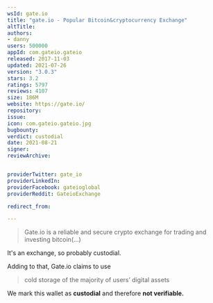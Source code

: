 ```yaml
---
wsId: gate.io
title: "gate.io - Popular Bitcoin&cryptocurrency Exchange"
altTitle: 
authors:
- danny
users: 500000
appId: com.gateio.gateio
released: 2017-11-03
updated: 2021-07-26
version: "3.0.3"
stars: 3.2
ratings: 5797
reviews: 4107
size: 186M
website: https://gate.io/
repository: 
issue: 
icon: com.gateio.gateio.jpg
bugbounty: 
verdict: custodial
date: 2021-08-21
signer: 
reviewArchive:


providerTwitter: gate_io
providerLinkedIn: 
providerFacebook: gateioglobal
providerReddit: GateioExchange

redirect_from:

---
```



> Gate.io is a reliable and secure crypto exchange for trading and investing bitcoin(...)

It's an exchange, so probably custodial.

Adding to that, Gate.io claims to use

> cold storage of the majority of users’ digital assets

We mark this wallet as **custodial** and therefore **not verifiable.**